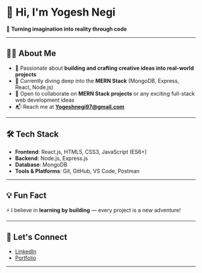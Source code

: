 # 👋 Hi, I'm Yogesh Negi

🎯 **Turning imagination into reality through code**

---

## 👨‍💻 About Me

- 🚀 Passionate about **building and crafting creative ideas into real-world projects**
- 🌱 Currently diving deep into the **MERN Stack** (MongoDB, Express, React, Node.js)
- 🤝 Open to collaborate on **MERN Stack projects** or any exciting full-stack web development ideas
- 📬 Reach me at **[Yogeshnegi97@gmail.com](mailto:Yogeshnegi97@gmail.com)**

---

## 🛠️ Tech Stack

- **Frontend**: React.js, HTML5, CSS3, JavaScript (ES6+)
- **Backend**: Node.js, Express.js
- **Database**: MongoDB
- **Tools & Platforms**: Git, GitHub, VS Code, Postman

---

## 💡 Fun Fact

⚡ I believe in **learning by building** — every project is a new adventure!

---

## 🔗 Let's Connect

- [LinkedIn](https://www.linkedin.com/in/YOUR-LINKEDIN-HERE)
- [Portfolio](https://my-portfolio-website-chi-tan.vercel.app/#home) 

---


<!---
YogeshNegi10/YogeshNegi10 is a ✨ special ✨ repository because its `README.md` (this file) appears on your GitHub profile.
You can click the Preview link to take a look at your changes.
--->
